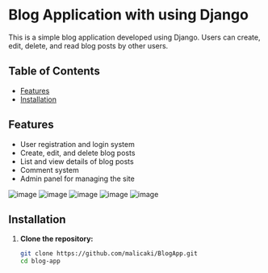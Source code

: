 # Blog Application with using Django

This is a simple blog application developed using Django. Users can create, edit, delete, and read blog posts by other users.

## Table of Contents

- [Features](#features)
- [Installation](#installation)


## Features

- User registration and login system
- Create, edit, and delete blog posts
- List and view details of blog posts
- Comment system
- Admin panel for managing the site

![image](https://github.com/malicaki/BlogApp/assets/77901410/adeec4c6-a784-41b6-8c70-c40fa1900fcc)
![image](https://github.com/malicaki/BlogApp/assets/77901410/d095f565-6129-4f7f-9d3d-1c784a91b1e6)
![image](https://github.com/malicaki/BlogApp/assets/77901410/2dad0fe8-5b5c-4382-9305-bdfe4d861e8f)
![image](https://github.com/malicaki/BlogApp/assets/77901410/b8e53540-e70e-4edf-bedf-41ad24d4eca0)
![image](https://github.com/malicaki/BlogApp/assets/77901410/82a54f3d-11b3-4c48-8949-6cb08b8d2e5f)



## Installation

1. **Clone the repository:**
   ```sh
   git clone https://github.com/malicaki/BlogApp.git
   cd blog-app
